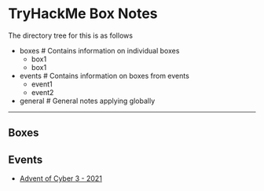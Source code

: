 # TryHackMe Box Notes

The directory tree for this is as follows

- boxes # Contains information on individual boxes
  - box1
  - box1
- events # Contains information on boxes from events
  - event1
  - event2
- general # General notes applying globally

***

## Boxes
## Events
- [Advent of Cyber 3 - 2021](events/AoC-2021/1.0_AoC-2021_TOC.md)
